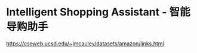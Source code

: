 # Intelligent Shopping Assistant - 智能导购助手
https://cseweb.ucsd.edu/~jmcauley/datasets/amazon/links.html
